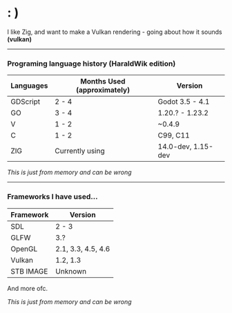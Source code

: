 # : )

I like Zig, and want to make a Vulkan rendering - going about how it sounds **(vulkan)**

---

### Programing language history (HaraldWik edition)
| Languages | Months Used (approximately) | Version            |
|-----------|-----------------------------|--------------------|
| GDScript  | 2 - 4                       | Godot 3.5 - 4.1    |
| GO        | 3 - 4                       | 1.20.? - 1.23.2    |
| V         | 1 - 2                       | ~0.4.9             |
| C         | 1 - 2                       | C99, C11           |
| ZIG       | Currently using             | 14.0-dev, 1.15-dev |

*This is just from memory and can be wrong*

---

### Frameworks I have used...
| Framework | Version            |
|-----------|--------------------|
| SDL       | 2 - 3              |
| GLFW      | 3.?                |
| OpenGL    | 2.1, 3.3, 4.5, 4.6 |
| Vulkan    | 1.2, 1.3           |
| STB IMAGE | Unknown            |

And more ofc.

*This is just from memory and can be wrong*

<!---
HaraldWik/HaraldWik is a ✨ special ✨ repository because its `README.md` (this file) appears on your GitHub profile.
You can click the Preview link to take a look at your changes.
--->
